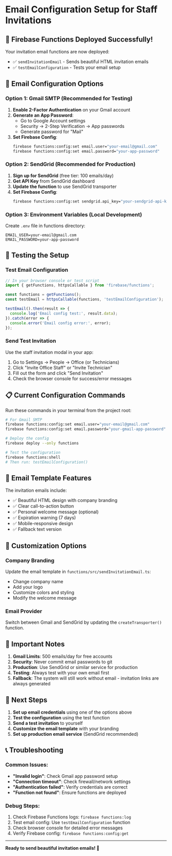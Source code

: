 # Email Configuration Setup for Staff Invitations

## 🚀 **Firebase Functions Deployed Successfully!**

Your invitation email functions are now deployed:
- ✅ `sendInvitationEmail` - Sends beautiful HTML invitation emails
- ✅ `testEmailConfiguration` - Tests your email setup

## 📧 **Email Configuration Options**

### **Option 1: Gmail SMTP (Recommended for Testing)**

1. **Enable 2-Factor Authentication** on your Gmail account
2. **Generate an App Password**:
   - Go to Google Account settings
   - Security → 2-Step Verification → App passwords
   - Generate password for "Mail"
3. **Set Firebase Config**:
   ```bash
   firebase functions:config:set email.user="your-email@gmail.com"
   firebase functions:config:set email.password="your-app-password"
   ```

### **Option 2: SendGrid (Recommended for Production)**

1. **Sign up for SendGrid** (free tier: 100 emails/day)
2. **Get API Key** from SendGrid dashboard
3. **Update the function** to use SendGrid transporter
4. **Set Firebase Config**:
   ```bash
   firebase functions:config:set sendgrid.api_key="your-sendgrid-api-key"
   ```

### **Option 3: Environment Variables (Local Development)**

Create `.env` file in functions directory:
```env
EMAIL_USER=your-email@gmail.com
EMAIL_PASSWORD=your-app-password
```

## 🧪 **Testing the Setup**

### **Test Email Configuration**
```javascript
// In your browser console or test script
import { getFunctions, httpsCallable } from 'firebase/functions';

const functions = getFunctions();
const testEmail = httpsCallable(functions, 'testEmailConfiguration');

testEmail().then(result => {
  console.log('Email config test:', result.data);
}).catch(error => {
  console.error('Email config error:', error);
});
```

### **Send Test Invitation**
Use the staff invitation modal in your app:
1. Go to Settings → People → Office (or Technicians)
2. Click "Invite Office Staff" or "Invite Technician"
3. Fill out the form and click "Send Invitation"
4. Check the browser console for success/error messages

## 📋 **Current Configuration Commands**

Run these commands in your terminal from the project root:

```bash
# For Gmail SMTP
firebase functions:config:set email.user="your-email@gmail.com"
firebase functions:config:set email.password="your-gmail-app-password"

# Deploy the config
firebase deploy --only functions

# Test the configuration
firebase functions:shell
# Then run: testEmailConfiguration()
```

## 🎨 **Email Template Features**

The invitation emails include:
- ✅ Beautiful HTML design with company branding
- ✅ Clear call-to-action button
- ✅ Personal welcome message (optional)
- ✅ Expiration warning (7 days)
- ✅ Mobile-responsive design
- ✅ Fallback text version

## 🔧 **Customization Options**

### **Company Branding**
Update the email template in `functions/src/sendInvitationEmail.ts`:
- Change company name
- Add your logo
- Customize colors and styling
- Modify the welcome message

### **Email Provider**
Switch between Gmail and SendGrid by updating the `createTransporter()` function.

## 🚨 **Important Notes**

1. **Gmail Limits**: 500 emails/day for free accounts
2. **Security**: Never commit email passwords to git
3. **Production**: Use SendGrid or similar service for production
4. **Testing**: Always test with your own email first
5. **Fallback**: The system will still work without email - invitation links are always generated

## 🎯 **Next Steps**

1. **Set up email credentials** using one of the options above
2. **Test the configuration** using the test function
3. **Send a test invitation** to yourself
4. **Customize the email template** with your branding
5. **Set up production email service** (SendGrid recommended)

## 📞 **Troubleshooting**

### **Common Issues:**
- **"Invalid login"**: Check Gmail app password setup
- **"Connection timeout"**: Check firewall/network settings
- **"Authentication failed"**: Verify credentials are correct
- **"Function not found"**: Ensure functions are deployed

### **Debug Steps:**
1. Check Firebase Functions logs: `firebase functions:log`
2. Test email config: Use `testEmailConfiguration` function
3. Check browser console for detailed error messages
4. Verify Firebase config: `firebase functions:config:get`

---

**Ready to send beautiful invitation emails! 🎉** 
